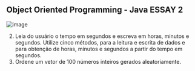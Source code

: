 ## Object Oriented Programming - Java ESSAY 2

![image](https://github.com/aricoelhog/Java_Essays/assets/139346671/8be20940-bc49-4409-9dbd-01449d287aa5)

2. Leia do usuário o tempo em segundos e escreva em horas, minutos e segundos. Utilize cinco métodos, para a leitura e escrita de dados e para
obtenção de horas, minutos e segundos a partir do tempo em segundos.
3. Ordene um vetor de 100 números inteiros gerados aleatoriamente.
